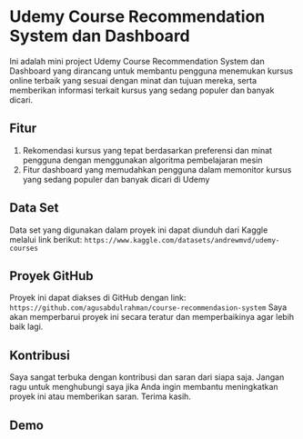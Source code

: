 # Udemy Course Recommendation System dan Dashboard

Ini adalah mini project Udemy Course Recommendation System dan Dashboard yang dirancang untuk membantu pengguna menemukan kursus online terbaik yang sesuai dengan minat dan tujuan mereka, serta memberikan informasi terkait kursus yang sedang populer dan banyak dicari.

## Fitur
1. Rekomendasi kursus yang tepat berdasarkan preferensi dan minat pengguna dengan menggunakan algoritma pembelajaran mesin
2. Fitur dashboard yang memudahkan pengguna dalam memonitor kursus yang sedang populer dan banyak dicari di Udemy

## Data Set
Data set yang digunakan dalam proyek ini dapat diunduh dari Kaggle melalui link berikut: ```https://www.kaggle.com/datasets/andrewmvd/udemy-courses```

## Proyek GitHub
Proyek ini dapat diakses di GitHub dengan link: ```https://github.com/agusabdulrahman/course-recommendasion-system``` Saya akan memperbarui proyek ini secara teratur dan memperbaikinya agar lebih baik lagi.

## Kontribusi
Saya sangat terbuka dengan kontribusi dan saran dari siapa saja. Jangan ragu untuk menghubungi saya jika Anda ingin membantu meningkatkan proyek ini atau memberikan saran. Terima kasih.

## Demo


